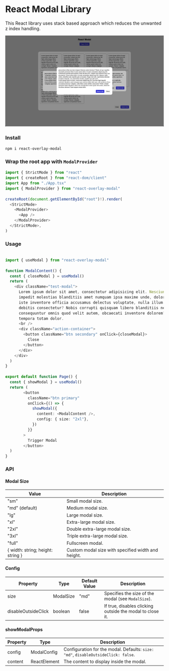 # React Modal Library

This React library uses stack based approach which reduces the unwanted z index
handling.

![Logo](./public/img.png)

### Install

```bash
npm i react-overlay-modal
```

### Wrap the root app with `ModalProvider`

```typescript jsx
import { StrictMode } from "react"
import { createRoot } from "react-dom/client"
import App from "./App.tsx"
import { ModalProvider } from "react-overlay-modal"

createRoot(document.getElementById("root")!).render(
  <StrictMode>
    <ModalProvider>
      <App />
    </ModalProvider>
  </StrictMode>,
)
```

### Usage

```typescript jsx

import { useModal } from "react-overlay-modal"

function ModalContent() {
  const { closeModal } = useModal()
  return (
    <div className="test-modal">
      Lorem ipsum dolor sit amet, consectetur adipisicing elit. Nesciunt fugit
      impedit molestias blanditiis amet numquam ipsa maxime unde, dolor quo,
      iste inventore officia accusamus delectus voluptate, nulla illum earum
      debitis consectetur? Nobis corrupti quisquam libero blanditiis nemo rem
      consequuntur omnis quod velit autem, obcaecati inventore dolorem? Sunt
      tempora totam dolor.
      <br />
      <div className="action-container">
        <button className="btn secondary" onClick={closeModal}>
          Close
        </button>
      </div>
    </div>
  )
}

export default function Page() {
  const { showModal } = useModal()
  return (
        <button
          className="btn primary"
          onClick={() => {
            showModal({
              content: <ModalContent />,
              config: { size: "2xl"},
            })
          }}
        >
          Trigger Modal
        </button>
  )
}
```

### API

#### Modal Size

| Value                             | Description                                        |
| --------------------------------- | -------------------------------------------------- |
| "sm"                              | Small modal size.                                  |
| "md" (default)                    | Medium modal size.                                 |
| "lg"                              | Large modal size.                                  |
| "xl"                              | Extra-large modal size.                            |
| "2xl"                             | Double extra-large modal size.                     |
| "3xl"                             | Triple extra-large modal size.                     |
| "full"                            | Fullscreen modal.                                  |
| { width: string; height: string } | Custom modal size with specified width and height. |

#### Config

| Property            | Type      | Default Value | Description                                               |
| ------------------- | --------- | ------------- | --------------------------------------------------------- |
| size                | ModalSize | "md"          | Specifies the size of the modal (see `ModalSize`).        |
| disableOutsideClick | boolean   | false         | If true, disables clicking outside the modal to close it. |

#### showModalProps

| Property | Type         | Description                                                                        |
| -------- | ------------ | ---------------------------------------------------------------------------------- |
| config   | ModalConfig  | Configuration for the modal. Defaults: `size: "md"`, `disableOutsideClick: false`. |
| content  | ReactElement | The content to display inside the modal.                                           |
